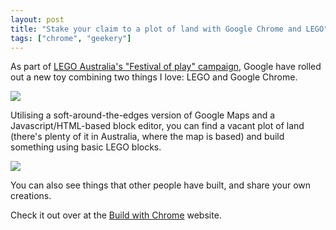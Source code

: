 ```yaml
---
layout: post
title: "Stake your claim to a plot of land with Google Chrome and LEGO"
tags: ["chrome", "geekery"]
---
```

As part of [LEGO Australia's "Festival of play" campaign](http://www.legofestival.com.au/), Google have rolled out a new toy combining two things I love: LEGO and Google Chrome.

<!-- more -->

![](http://f.cl.ly/items/3h3F052b1M2v0e2x0T0T/by%20default%202012-06-26%20at%2011.40.30.png)

Utilising a soft-around-the-edges version of Google Maps and a Javascript/HTML-based block editor, you can find a vacant plot of land (there's plenty of it in Australia, where the map is based) and build something using basic LEGO blocks.

![](http://f.cl.ly/items/0n2X3d171A2i3N0J0h2C/by%20default%202012-06-26%20at%2011.37.38.png)

You can also see things that other people have built, and share your own creations.

Check it out over at the [Build with Chrome](http://www.buildwithchrome.com/) website.
